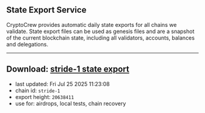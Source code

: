 ## State Export Service
CryptoCrew provides automatic daily state exports for all chains we validate. State export files can be used as genesis files and are a snapshot of the current blockchain state, including all validators, accounts, balances and delegations.

---
**Download: [stride-1 state export](https://dl-eu2.ccvalidators.com/SERVICE/stride/stride-1_export_20638411.json)**
---

- last updated: Fri Jul 25 2025 11:23:08
- chain id: `stride-1`
- export height: `20638411`
- use for: airdrops, local tests, chain recovery
